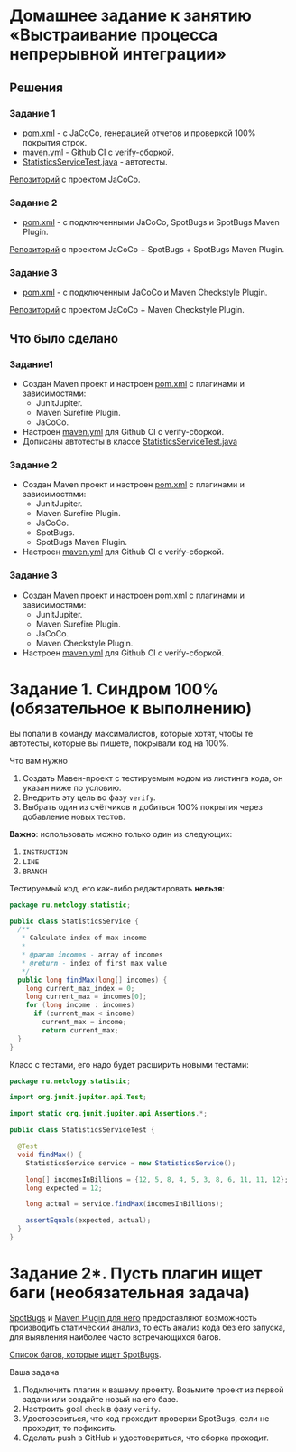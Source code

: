 # Домашнее задание к занятию «Выстраивание процесса непрерывной интеграции»

## Решения
### Задание 1
* <a href="https://github.com/Nephedov/8.1.Java/blob/main/pom.xml">pom.xml</a> - c JaCoCo, генерацией отчетов и проверкой 100% покрытия строк.
* <a href="https://github.com/Nephedov/8.1.Java/blob/main/.github/workflows/maven.yml">maven.yml</a> - Github CI с verify-сборкой.
* <a href="https://github.com/Nephedov/8.1.Java/blob/main/src/test/java/ru/netology/statistic/StatisticsServiceTest.java">StatisticsServiceTest.java</a> - автотесты.

<a href="https://github.com/Nephedov/8.1.Java/tree/main">Репозиторий</a> с проектом JaCoCo.
### Задание 2
* <a href="https://github.com/Nephedov/8.2.Java/blob/main/pom.xml">pom.xml</a> - с подключенными JaCoCo, SpotBugs и SpotBugs Maven Plugin.

<a href="https://github.com/Nephedov/8.2.Java/tree/main">Репозиторий</a> с проектом JaCoCo + SpotBugs + SpotBugs Maven Plugin.

### Задание 3
* <a href="https://github.com/Nephedov/8.3.Java/blob/a9b5bddfceabf2e3ccf64ce14c4cc17e32d825a6/pom.xml">pom.xml</a> - с подключенным JaCoCo и Maven Checkstyle Plugin.

<a href="https://github.com/Nephedov/8.3.Java/tree/main">Репозиторий</a> с проектом JaCoCo + Maven Checkstyle Plugin.

## Что было сделано
### Задание1
* Создан Maven проект и настроен <a href="https://github.com/Nephedov/8.1.Java/blob/main/pom.xml">pom.xml</a> с плагинами и зависимостями:
  * JunitJupiter.
  * Maven Surefire Plugin.
  * JaCoCo.
* Настроен <a href="https://github.com/Nephedov/8.1.Java/blob/main/.github/workflows/maven.yml">maven.yml</a> для Github CI с verify-сборкой.
* Дописаны автотесты в классе <a href="https://github.com/Nephedov/8.1.Java/blob/main/src/test/java/ru/netology/statistic/StatisticsServiceTest.java">StatisticsServiceTest.java</a>

### Задание 2
* Создан Maven проект и настроен <a href="https://github.com/Nephedov/8.2.Java/blob/main/pom.xml">pom.xml</a> с плагинами и зависимостями:
  * JunitJupiter.
  * Maven Surefire Plugin.
  * JaCoCo.
  * SpotBugs.
  * SpotBugs Maven Plugin.
* Настроен <a href="https://github.com/Nephedov/8.2.Java/blob/main/.github/workflows/maven.yml">maven.yml</a> для Github CI с verify-сборкой.

### Задание 3
* Создан Maven проект и настроен <a href="https://github.com/Nephedov/8.3.Java/blob/main/pom.xml">pom.xml</a> с плагинами и зависимостями:
  * JunitJupiter.
  * Maven Surefire Plugin.
  * JaCoCo.
  * Maven Checkstyle Plugin.
* Настроен <a href="https://github.com/Nephedov/8.3.Java/blob/main/.github/workflows/maven.yml">maven.yml</a> для Github CI с verify-сборкой.


# Задание 1. Синдром 100% (обязательное к выполнению)

Вы попали в команду максималистов, которые хотят, чтобы те автотесты, которые вы пишете, покрывали код на 100%.

Что вам нужно
1. Создать Мавен-проект с тестируемым кодом из листинга кода, он указан ниже по условию.
1. Внедрить эту цель во фазу `verify`.
1. Выбрать один из счётчиков и добиться 100% покрытия через добавление новых тестов.

**Важно**: использовать можно только один из следующих: 
1. `INSTRUCTION`
1. `LINE`
1. `BRANCH`

Тестируемый код, его как-либо редактировать **нельзя**:
```java
package ru.netology.statistic;

public class StatisticsService {
  /**
   * Calculate index of max income
   *
   * @param incomes - array of incomes
   * @return - index of first max value
   */
  public long findMax(long[] incomes) {
    long current_max_index = 0;
    long current_max = incomes[0];
    for (long income : incomes)
      if (current_max < income)
        current_max = income;
        return current_max;
  }
}
```

Класс с тестами, его надо будет расширить новыми тестами:
```java
package ru.netology.statistic;

import org.junit.jupiter.api.Test;

import static org.junit.jupiter.api.Assertions.*;

public class StatisticsServiceTest {

  @Test
  void findMax() {
    StatisticsService service = new StatisticsService();

    long[] incomesInBillions = {12, 5, 8, 4, 5, 3, 8, 6, 11, 11, 12};
    long expected = 12;

    long actual = service.findMax(incomesInBillions);

    assertEquals(expected, actual);
  }
}
```

# Задание 2*. Пусть плагин ищет баги (необязательная задача)

[SpotBugs](https://spotbugs.github.io) и [Maven Plugin для него](https://spotbugs.readthedocs.io/en/latest/maven.html) предоставляют возможность производить статический анализ, то есть анализ кода без его запуска, для выявления наиболее часто встречающихся багов.

[Список багов, которые ищет SpotBugs](https://spotbugs.readthedocs.io/en/latest/bugDescriptions.html).

Ваша задача
1. Подключить плагин к вашему проекту. Возьмите проект из первой задачи или создайте новый на его базе.
1. Настроить goal `check` в фазу `verify`.
1. Удостовериться, что код проходит проверки SpotBugs, если не проходит, то пофиксить.
1. Сделать push в GitHub и удостовериться, что сборка проходит.
